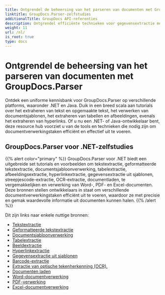 ```yaml
---
title: Ontgrendel de beheersing van het parseren van documenten met GroupDocs.Parser
linktitle: GroupDocs.Parser-zelfstudies
additionalTitle: GroupDocs API-referenties
description: Ontgrendel efficiënte technieken voor gegevensextractie met GroupDocs.Parser voor .NET en Java. Ontdek tutorials over tekst, tabellen, afbeeldingsextractie en meer.
weight: 11
url: /nl/
is_root: true
type: docs
---
```

# Ontgrendel de beheersing van het parseren van documenten met GroupDocs.Parser


Ontdek een uniforme kennisbank voor GroupDocs.Parser op verschillende platforms, waaronder .NET en Java. Duik in een breed scala aan tutorials over het extraheren van tekst en opgemaakte tekst, het verwerken van documentsjablonen, het extraheren van tabellen en afbeeldingen, evenals het extraheren van hyperlinks. Of u nu een .NET- of Java-ontwikkelaar bent, deze resource hub voorziet u van de tools en technieken die nodig zijn om documentverwerkingstaken efficiënt en effectief uit te voeren.

## GroupDocs.Parser voor .NET-zelfstudies
{{% alert color="primary" %}}
GroupDocs.Parser voor .NET biedt een uitgebreide set tutorials en voorbeelden om tekstextractie, geformatteerde tekstextractie, documentsjabloonverwerking, tabelextractie, afbeeldingsextractie, hyperlinkextractie, gegevensextractie uit sjablonen, streepjescode-extractie, OCR-extractie, documentladen, te vergemakkelijken en verwerking van Word-, PDF- en Excel-documenten. Deze bronnen stellen ontwikkelaars in staat om verschillende documentverwerkingstaken efficiënt uit te voeren, waardoor ze met precisie en gemak waardevolle informatie uit documenten kunnen halen.
{{% /alert %}}

Dit zijn links naar enkele nuttige bronnen:
 
- [Tekstextractie](./net/text-extraction/)
- [Geformatteerde tekstextractie](./net/formatted-text-extraction/)
- [Documentsjabloonverwerking](./net/document-template-processing/)
- [Tabelextractie](./net/table-extraction/)
- [Beeldextractie](./net/image-extraction/)
- [Hyperlinkextractie](./net/hyperlink-extraction/)
- [Gegevensextractie uit sjablonen](./net/data-extraction-from-templates/)
- [Barcode-extractie](./net/barcode-extraction/)
- [Extractie van optische tekenherkenning (OCR).](./net/ocr-extraction/)
- [Documenten laden](./net/document-loading/)
- [Word-documentverwerking](./net/word-document-processing/)
- [PDF-verwerking](./net/pdf-processing/)
- [Excel-documentverwerking](./net/excel-document-processing/)





